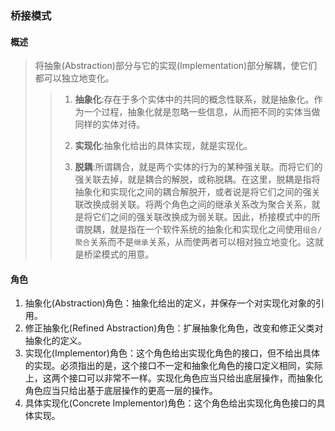 ### 桥接模式
#### 概述
> 将抽象(Abstraction)部分与它的实现(Implementation)部分解耦，使它们都可以独立地变化。  
>>1. **抽象化**:存在于多个实体中的共同的概念性联系，就是抽象化。作为一个过程，抽象化就是忽略一些信息，从而把不同的实体当做同样的实体对待。
>>
>>2. **实现化**:抽象化给出的具体实现，就是实现化。
>>
>>3. **脱耦**:所谓耦合，就是两个实体的行为的某种强关联。而将它们的强关联去掉，就是耦合的解脱，或称脱耦。在这里，脱耦是指将抽象化和实现化之间的耦合解脱开，或者说是将它们之间的强关联改换成弱关联。将两个角色之间的继承关系改为聚合关系，就是将它们之间的强关联改换成为弱关联。因此，桥接模式中的所谓脱耦，就是指在一个软件系统的抽象化和实现化之间使用```组合/聚合```关系而不是```继承```关系，从而使两者可以相对独立地变化。这就是桥梁模式的用意。

#### 角色
1. 抽象化(Abstraction)角色：抽象化给出的定义，并保存一个对实现化对象的引用。
2. 修正抽象化(Refined Abstraction)角色：扩展抽象化角色，改变和修正父类对抽象化的定义。
3. 实现化(Implementor)角色：这个角色给出实现化角色的接口，但不给出具体的实现。必须指出的是，这个接口不一定和抽象化角色的接口定义相同，实际上，这两个接口可以非常不一样。实现化角色应当只给出底层操作，而抽象化角色应当只给出基于底层操作的更高一层的操作。
4. 具体实现化(Concrete Implementor)角色：这个角色给出实现化角色接口的具体实现。